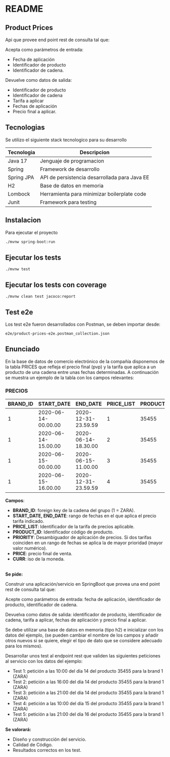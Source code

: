 # README
## Product Prices

Api que provee end point rest de consulta  tal que:

Acepta como parámetros de entrada:
- Fecha de aplicación
- Identificador de producto
- Identificador de cadena.

Devuelve como datos de salida:
- Identificador de producto
- Identificador de cadena
- Tarifa a aplicar
- Fechas de aplicación
- Precio final a aplicar.

## Tecnologias

Se utilizo el siguiente stack tecnologico para su desarrollo

| Tecnologia | Descripcion |
| ------ | ------ |
| Java 17 | Jenguaje de programacion |
| Spring | Framework de desarrollo |
| Spring JPA | API de persistencia desarrollada para Java EE |
| H2 | Base de datos en memoria |
| Lombock | Herramienta para minimizar boilerplate code |
| Junit | Framework para testing |

## Instalacion

Para ejecutar el proyecto

```sh
./mvnw spring-boot:run
```
## Ejecutar los tests

```shell
./mvnw test
```

## Ejecutar los tests con coverage

```shell
./mvnw clean test jacoco:report
```

## Test e2e

Los test e2e fueron desarrollados con Postman, se deben importar desde:

```shell
e2e/product-prices-e2e.postman_collection.json
```

## Enunciado

En la base de datos de comercio electrónico de la compañía disponemos de la tabla PRICES que refleja el precio final
(pvp) y la tarifa que aplica a un producto de una cadena entre unas fechas determinadas. A continuación se muestra un
ejemplo de la tabla con los campos relevantes:

### PRECIOS

| BRAND_ID | START_DATE          | END_DATE            | PRICE_LIST | PRODUCT_ID | PRIORITY | PRICE | CURR |
|----------|---------------------|---------------------|------------|------------|----------|-------|------|
| 1        | 2020-06-14-00.00.00 | 2020-12-31-23.59.59 | 1          | 35455      | 0        | 35.50 | EUR  |
| 1        | 2020-06-14-15.00.00 | 2020-06-14-18.30.00 | 2          | 35455      | 1        | 25.45 | EUR  |
| 1        | 2020-06-15-00.00.00 | 2020-06-15-11.00.00 | 3          | 35455      | 1        | 30.50 | EUR  |
| 1        | 2020-06-15-16.00.00 | 2020-12-31-23.59.59 | 4          | 35455      | 1        | 38.95 | EUR  |

**Campos**:

* **BRAND_ID**: foreign key de la cadena del grupo (1 = ZARA).
* **START_DATE, END_DATE**: rango de fechas en el que aplica el precio tarifa indicado.
* **PRICE_LIST**: Identificador de la tarifa de precios aplicable.
* **PRODUCT_ID**: Identificador código de producto.
* **PRIORITY**: Desambiguador de aplicación de precios. Si dos tarifas coinciden en un rango de fechas se aplica la de
  mayor prioridad (mayor valor numérico).
* **PRICE**: precio final de venta.
* **CURR**: iso de la moneda.</br></br>

**Se pide:**

Construir una aplicación/servicio en SpringBoot que provea una end point rest de consulta tal que:

Acepte como parámetros de entrada: fecha de aplicación, identificador de producto, identificador de cadena.

Devuelva como datos de salida: identificador de producto, identificador de cadena, tarifa a aplicar, fechas de
aplicación y precio final a aplicar.

Se debe utilizar una base de datos en memoria (tipo h2) e inicializar con los datos del ejemplo, (se pueden cambiar el
nombre de los campos y añadir otros nuevos si se quiere, elegir el tipo de dato que se considere adecuado para los
mismos).

Desarrollar unos test al endpoint rest que validen las siguientes peticiones al servicio con los datos del ejemplo:

* Test 1: petición a las 10:00 del día 14 del producto 35455 para la brand 1 (ZARA)
* Test 2: petición a las 16:00 del día 14 del producto 35455 para la brand 1 (ZARA)
* Test 3: petición a las 21:00 del día 14 del producto 35455 para la brand 1 (ZARA)
* Test 4: petición a las 10:00 del día 15 del producto 35455 para la brand 1 (ZARA)
* Test 5: petición a las 21:00 del día 16 del producto 35455 para la brand 1 (ZARA)

**Se valorará:**

* Diseño y construcción del servicio.
* Calidad de Código.
* Resultados correctos en los test.